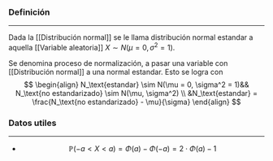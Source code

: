 ### Definición
---
Dada la [[Distribución normal]] se le llama distribución normal estandar a aquella [[Variable aleatoria]] $X \sim N(\mu = 0, \sigma^2 = 1)$. 

Se denomina proceso de normalización, a pasar una variable con [[Distribución normal]] a una normal estandar. Esto se logra con $$ \begin{align} 
N_\text{estandar} \sim N(\mu = 0, \sigma^2 = 1)&& N_\text{no estandarizado} \sim N(\mu, \sigma^2) \\
&N_\text{estandar} = \frac{N_\text{no estandarizado} - \mu}{\sigma}
\end{align} $$
### Datos utiles
---
* $$ \mathbb{P}(-a < X < a) = \Phi(a) - \Phi(-a) = 2 \cdot \Phi(a) - 1 $$